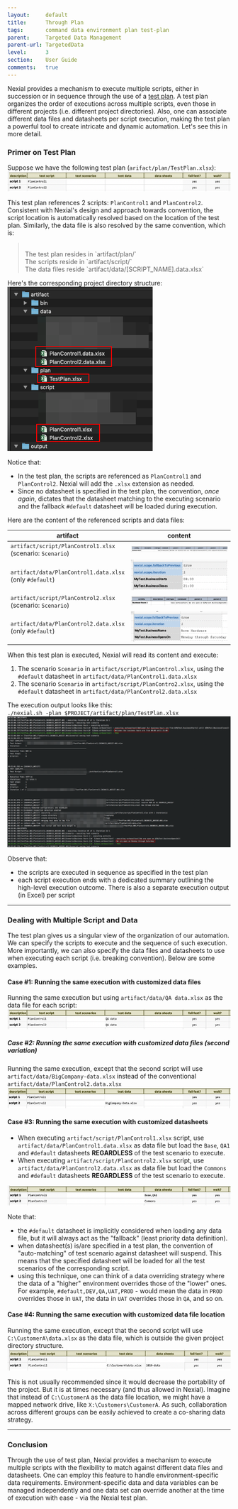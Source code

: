```yaml
---
layout:     default
title:      Through Plan
tags:       command data environment plan test-plan
parent:     Targeted Data Management
parent-url: TargetedData
level:      3
section:    User Guide
comments:   true
---
```



Nexial provides a mechanism to execute multiple scripts, either in succession or in sequence through the use of a
[test plan](../userguide/UnderstandingExcelTemplates#anatomy-of-a-nexial-test-plan). A test plan organizes the order 
of executions across multiple scripts, even those in different projects (i.e. different project directories). Also, one 
can associate different data files and datasheets per script execution, making the test plan a powerful tool to create 
intricate and dynamic automation. Let's see this in more detail.


### Primer on Test Plan
Suppose we have the following test plan (`arifact/plan/TestPlan.xlsx`):<br/>
![](image/TargetedData_Plan1.png)<br/>

This test plan references 2 scripts: `PlanControl1` and `PlanControl2`. Consistent with Nexial's design and approach 
towards convention, the script location is automatically resolved based on the location of the test plan. Similarly, the 
data file is also resolved by the same convention, which is:

> <br/>
> The test plan resides in `artifact/plan/`<br/>
> The scripts reside in `artifact/script/`<br/>
> The data files reside `artifact/data/[SCRIPT_NAME].data.xlsx`

Here's the corresponding project directory structure:<br/>
![](image/TargetedData_Plan6.png)

Notice that:
- In the test plan, the scripts are referenced as `PlanControl1` and `PlanControl2`. Nexial will add the `.xlsx` 
  extension as needed.
- Since no datasheet is specified in the test plan, the convention, _once again_, dictates that the datasheet matching
  to the executing scenario and the fallback `#default` datasheet will be loaded during execution.

Here are the content of the referenced scripts and data files:

| artifact                                                       | content                           |
|----------------------------------------------------------------|-----------------------------------|
| `artifact/script/PlanControl1.xlsx`<br/>(scenario: `Scenario`) | ![](image/TargetedData_Plan2.png) |
| `artifact/data/PlanControl1.data.xlsx`<br/>(only `#default`)   | ![](image/TargetedData_Plan5.png) |
| `artifact/script/PlanControl2.xlsx`<br/>(scenario: `Scenario`) | ![](image/TargetedData_Plan3.png) |
| `artifact/data/PlanControl2.data.xlsx`<br/>(only `#default`)   | ![](image/TargetedData_Plan4.png) |

When this test plan is executed, Nexial will read its content and execute:
1. The scenario `Scenario` in `artifact/script/PlanControl.xlsx`, using the `#default` datasheet in 
   `artifact/data/PlanControl1.data.xlsx`
2. The scenario `Scenario` in `artifact/script/PlanContro2.xlsx`, using the `#default` datasheet in 
   `artifact/data/PlanControl2.data.xlsx`

The execution output looks like this:<br/>
`./nexial.sh -plan $PROJECT/artifact/plan/TestPlan.xlsx`<br/>
![](image/TargetedData_Plan7.png)

Observe that:
- the scripts are executed in sequence as specified in the test plan
- each script execution ends with a dedicated summary outlining the high-level execution outcome. There is also a 
  separate execution output (in Excel) per script

-----

### Dealing with Multiple Script and Data
The test plan gives us a singular view of the organization of our automation. We can specify the scripts to execute 
and the sequence of such execution. More importantly, we can also specify the data files and datasheets to use when 
executing each script (i.e. breaking convention). Below are some examples.

#### Case #1: Running the same execution with customized data files
Running the same execution but using `artifact/data/QA data.xlsx` as the data file for each script:<br/>
![](image/TargetedData_Plan8.png)

##### Case #2: Running the same execution with customized data files (second variation)
Running the same execution, except that the second script will use `artifact/data/BigCompany-data.xlsx` instead of
the conventional `artifact/data/PlanControl2.data.xlsx`<br/>
![](image/TargetedData_Plan9.png)

#### Case #3: Running the same execution with customized datasheets
- When executing `artifact/script/PlanControl1.xlsx` script, use `artifact/data/PlanControl1.data.xlsx` as data file 
  but load the `Base`, `QA1` and `#default` datasheets **REGARDLESS** of the test scenario to execute.
- When executing `artifact/script/PlanControl2.xlsx` script, use `artifact/data/PlanControl2.data.xlsx` as data file 
  but load the `Commons` and `#default` datasheets **REGARDLESS** of the test scenario to execute.

![](image/TargetedData_Plan10.png)

Note that:
- the `#default` datasheet is implicitly considered when loading any data file, but it will always act as the 
  "fallback" (least priority data definition).
- when datasheet(s) is/are specified in a test plan, the convention of "auto-matching" of test scenario against 
  datasheet will suspend. This means that the specified datasheet will be loaded for all the test scenarios of the 
  corresponding script.
- using this technique, one can think of a data overriding strategy where the data of a "higher" environment overrides
  those of the "lower" ones. For example, `#default,DEV,QA,UAT,PROD` - would mean the data in `PROD` overrides those in
  `UAT`, the data in `UAT` overrides those in `QA`, and so on.

#### Case #4: Running the same execution with customized data file location
Running the same execution, except that the second script will use `C:\CustomerA\data.xlsx` as the data file, which is
outside the given project directory structure.
![](image/TargetedData_Plan11.png)

This is not usually recommended since it would decrease the portability of the project. But it is at times necessary 
(and thus allowed in Nexial). Imagine that instead of `C:\CustomerA` as the data file location, we might have a mapped
network drive, like `X:\Customers\CustomerA`. As such, collaboration across different groups can be easily achieved to 
create a co-sharing data strategy.

-----

### Conclusion
Through the use of test plan, Nexial provides a mechanism to execute multiple scripts with the flexibility to match 
against different data files and datasheets. One can employ this feature to handle environment-specific data 
requirements. Environment-specific data and data variables can be managed independently and one data set can override 
another at the time of execution with ease - via the Nexial test plan.
